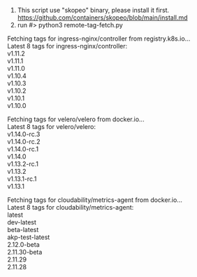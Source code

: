 1. This script use "skopeo" binary, please install it first. https://github.com/containers/skopeo/blob/main/install.md
2. run #> python3 remote-tag-fetch.py

Fetching tags for ingress-nginx/controller from registry.k8s.io...  
Latest 8 tags for ingress-nginx/controller:  
v1.11.2  
v1.11.1  
v1.11.0  
v1.10.4  
v1.10.3  
v1.10.2  
v1.10.1  
v1.10.0  

Fetching tags for velero/velero from docker.io...  
Latest 8 tags for velero/velero:  
v1.14.0-rc.3  
v1.14.0-rc.2  
v1.14.0-rc.1  
v1.14.0  
v1.13.2-rc.1  
v1.13.2  
v1.13.1-rc.1  
v1.13.1  

Fetching tags for cloudability/metrics-agent from docker.io...  
Latest 8 tags for cloudability/metrics-agent:  
latest  
dev-latest  
beta-latest  
akp-test-latest  
2.12.0-beta  
2.11.30-beta  
2.11.29  
2.11.28  
